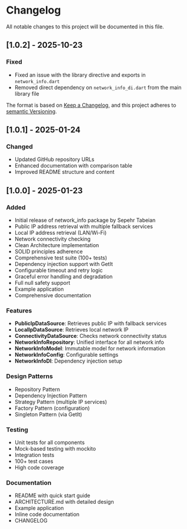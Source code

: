 # Changelog

All notable changes to this project will be documented in this file.

## [1.0.2] - 2025-10-23

### Fixed
- Fixed an issue with the library directive and exports in `network_info.dart`
- Removed direct dependency on `network_info_di.dart` from the main library file

The format is based on [Keep a Changelog](https://keepachangelog.com/en/1.0.0/),
and this project adheres to [semantic Versioning](https://semver.org/spec/v2.0.0.html).

## [1.0.1] - 2025-01-24

### Changed
- Updated GitHub repository URLs
- Enhanced documentation with comparison table
- Improved README structure and content

## [1.0.0] - 2025-01-23

### Added
- Initial release of network_info package by Sepehr Tabeian
- Public IP address retrieval with multiple fallback services
- Local IP address retrieval (LAN/Wi-Fi)
- Network connectivity checking
- Clean Architecture implementation
- SOLID principles adherence
- Comprehensive test suite (100+ tests)
- Dependency injection support with GetIt
- Configurable timeout and retry logic
- Graceful error handling and degradation
- Full null safety support
- Example application
- Comprehensive documentation

### Features
- **PublicIpDataSource**: Retrieves public IP with fallback services
- **LocalIpDataSource**: Retrieves local network IP
- **ConnectivityDataSource**: Checks network connectivity status
- **NetworkInfoRepository**: Unified interface for all network info
- **NetworkInfoModel**: Immutable model for network information
- **NetworkInfoConfig**: Configurable settings
- **NetworkInfoDI**: Dependency injection setup

### Design Patterns
- Repository Pattern
- Dependency Injection Pattern
- Strategy Pattern (multiple IP services)
- Factory Pattern (configuration)
- Singleton Pattern (via GetIt)

### Testing
- Unit tests for all components
- Mock-based testing with mockito
- Integration tests
- 100+ test cases
- High code coverage

### Documentation
- README with quick start guide
- ARCHITECTURE.md with detailed design
- Example application
- Inline code documentation
- CHANGELOG
